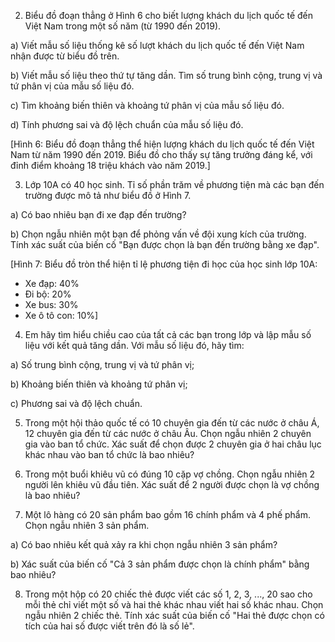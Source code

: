 2. Biểu đồ đoạn thẳng ở Hình 6 cho biết lượng khách du lịch quốc tế đến Việt Nam trong một số năm (từ 1990 đến 2019).

a) Viết mẫu số liệu thống kê số lượt khách du lịch quốc tế đến Việt Nam nhận được từ biểu đồ trên.

b) Viết mẫu số liệu theo thứ tự tăng dần. Tìm số trung bình cộng, trung vị và tứ phân vị của mẫu số liệu đó.

c) Tìm khoảng biến thiên và khoảng tứ phân vị của mẫu số liệu đó.

d) Tính phương sai và độ lệch chuẩn của mẫu số liệu đó.

[Hình 6: Biểu đồ đoạn thẳng thể hiện lượng khách du lịch quốc tế đến Việt Nam từ năm 1990 đến 2019. Biểu đồ cho thấy sự tăng trưởng đáng kể, với đỉnh điểm khoảng 18 triệu khách vào năm 2019.]

3. Lớp 10A có 40 học sinh. Tỉ số phần trăm về phương tiện mà các bạn đến trường được mô tả như biểu đồ ở Hình 7.

a) Có bao nhiêu bạn đi xe đạp đến trường?

b) Chọn ngẫu nhiên một bạn để phỏng vấn về đội xung kích của trường. Tính xác suất của biến cố "Bạn được chọn là bạn đến trường bằng xe đạp".

[Hình 7: Biểu đồ tròn thể hiện tỉ lệ phương tiện đi học của học sinh lớp 10A:
- Xe đạp: 40%
- Đi bộ: 20%
- Xe bus: 30%
- Xe ô tô con: 10%]

4. Em hãy tìm hiểu chiều cao của tất cả các bạn trong lớp và lập mẫu số liệu với kết quả tăng dần. Với mẫu số liệu đó, hãy tìm:

a) Số trung bình cộng, trung vị và tứ phân vị;

b) Khoảng biến thiên và khoảng tứ phân vị;

c) Phương sai và độ lệch chuẩn.

5. Trong một hội thảo quốc tế có 10 chuyên gia đến từ các nước ở châu Á, 12 chuyên gia đến từ các nước ở châu Âu. Chọn ngẫu nhiên 2 chuyên gia vào ban tổ chức. Xác suất để chọn được 2 chuyên gia ở hai châu lục khác nhau vào ban tổ chức là bao nhiêu?

6. Trong một buổi khiêu vũ có đúng 10 cặp vợ chồng. Chọn ngẫu nhiên 2 người lên khiêu vũ đầu tiên. Xác suất để 2 người được chọn là vợ chồng là bao nhiêu?

7. Một lô hàng có 20 sản phẩm bao gồm 16 chính phẩm và 4 phế phẩm. Chọn ngẫu nhiên 3 sản phẩm.

a) Có bao nhiêu kết quả xảy ra khi chọn ngẫu nhiên 3 sản phẩm?

b) Xác suất của biến cố "Cả 3 sản phẩm được chọn là chính phẩm" bằng bao nhiêu?

8. Trong một hộp có 20 chiếc thẻ được viết các số 1, 2, 3, ..., 20 sao cho mỗi thẻ chỉ viết một số và hai thẻ khác nhau viết hai số khác nhau. Chọn ngẫu nhiên 2 chiếc thẻ. Tính xác suất của biến cố "Hai thẻ được chọn có tích của hai số được viết trên đó là số lẻ".